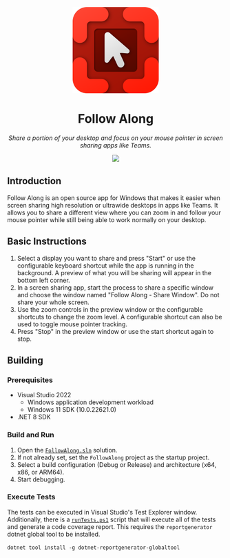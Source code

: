 
<div align="center">
    <img src="/res/FollowAlong.png" height="200" width="200" />
	<h1>Follow Along</h1>
	<p>
		<i>Share a portion of your desktop and focus on your mouse pointer in screen sharing apps like Teams.</i>
	</p>
    <a href="https://apps.microsoft.com/detail/Follow%20Along%20-%20Screen%20Share/9N1CV179Q032?mode=direct">
        <img src="https://get.microsoft.com/images/en-us%20dark.svg" width="200"/>
    </a>
</div>

## Introduction
Follow Along is an open source app for Windows that makes it easier when screen sharing high resolution or ultrawide desktops in apps like Teams. It allows you to share a different view where you can zoom in and follow your mouse pointer while still being able to work normally on your desktop.

## Basic Instructions
1. Select a display you want to share and press "Start" or use the configurable keyboard shortcut while the app is running in the background. A preview of what you will be sharing will appear in the bottom left corner.
2. In a screen sharing app, start the process to share a specific window and choose the window named "Follow Along - Share Window". Do not share your whole screen.
3. Use the zoom controls in the preview window or the configurable shortcuts to change the zoom level. A configurable shortcut can also be used to toggle mouse pointer tracking.
4. Press "Stop" in the preview window or use the start shortcut again to stop.

## Building
### Prerequisites
- Visual Studio 2022
  - Windows application development workload
  - Windows 11 SDK (10.0.22621.0)
- .NET 8 SDK

### Build and Run
1. Open the [`FollowAlong.sln`](/FollowAlong.sln) solution.
2. If not already set, set the `FollowAlong` project as the startup project.
3. Select a build configuration (Debug or Release) and architecture (x64, x86, or ARM64).
4. Start debugging.

### Execute Tests
The tests can be executed in Visual Studio's Test Explorer window. Additionally, there is a [`runTests.ps1`](/scripts/runTests.ps1) script that will execute all of the tests and generate a code coverage report. This requires the `reportgenerator` dotnet global tool to be installed.
```shell
dotnet tool install -g dotnet-reportgenerator-globaltool
```
